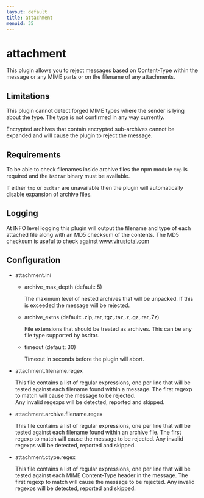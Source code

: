 ```yaml
---
layout: default
title: attachment
menuid: 35
---
```

attachment
==========

This plugin allows you to reject messages based on Content-Type within 
the message or any MIME parts or on the filename of any attachments.

Limitations
-----------

This plugin cannot detect forged MIME types where the sender is lying
about the type.  The type is not confirmed in any way currently.

Encrypted archives that contain encrypted sub-archives cannot be
expanded and will cause the plugin to reject the message.


Requirements
------------

To be able to check filenames inside archive files the npm module
`tmp` is required and the `bsdtar` binary must be available.

If either `tmp` or `bsdtar` are unavailable then the plugin will
automatically disable expansion of archive files.


Logging
-------

At INFO level logging this plugin will output the filename and type
of each attached file along with an MD5 checksum of the contents.
The MD5 checksum is useful to check against www.virustotal.com


Configuration
-------------

* attachment.ini

  - archive\_max\_depth
    (default: 5)

    The maximum level of nested archives that will be unpacked.
    If this is exceeded the message will be rejected.

  - archive\_extns
    (default: .zip,.tar,.tgz,.taz,.z,.gz,.rar,.7z) 

    File extensions that should be treated as archives.
    This can be any file type supported by bsdtar.

  - timeout
    (default: 30)

    Timeout in seconds before the plugin will abort.

* attachment.filename.regex

  This file contains a list of regular expressions, one per line that 
  will be tested against each filename found within a message.
  The first regexp to match will cause the message to be rejected.  
  Any invalid regexps will be detected, reported and skipped.

* attachment.archive.filename.regex

  This file contains a list of regular expressions, one per line that
  will be tested against each filename found within an archive file.
  The first regexp to match will cause the message to be rejected.
  Any invalid regexps will be detected, reported and skipped.

* attachment.ctype.regex

  This file contains a list of regular expressions, one per line that
  will be tested against each MIME Content-Type header in the message.
  The first regexp to match will cause the message to be rejected.
  Any invalid regexps will be detected, reported and skipped.

